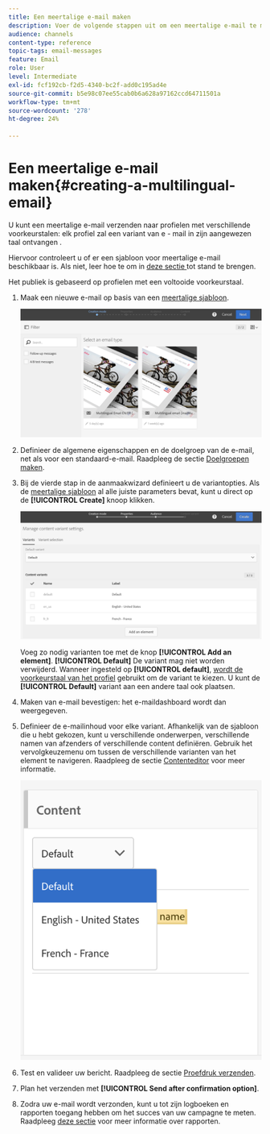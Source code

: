 ```yaml
---
title: Een meertalige e-mail maken
description: Voer de volgende stappen uit om een meertalige e-mail te maken voor ontvangers met verschillende voorkeurstalen.
audience: channels
content-type: reference
topic-tags: email-messages
feature: Email
role: User
level: Intermediate
exl-id: fcf192cb-f2d5-4340-bc2f-add0c195ad4e
source-git-commit: b5e98c07ee55cab0b6a628a97162ccd64711501a
workflow-type: tm+mt
source-wordcount: '278'
ht-degree: 24%

---
```


# Een meertalige e-mail maken{#creating-a-multilingual-email}

U kunt een meertalige e-mail verzenden naar profielen met verschillende voorkeurstalen: elk profiel zal een variant van e - mail in zijn aangewezen taal ontvangen .

Hiervoor controleert u of er een sjabloon voor meertalige e-mail beschikbaar is. Als niet, leer hoe te om in [deze sectie ](../../channels/using/multilingual-messages-template.md) tot stand te brengen.

Het publiek is gebaseerd op profielen met een voltooide voorkeurstaal.

1. Maak een nieuwe e-mail op basis van een [meertalige sjabloon](../../channels/using/multilingual-messages-template.md).

   ![](assets/multi_create1.png)

1. Definieer de algemene eigenschappen en de doelgroep van de e-mail, net als voor een standaard-e-mail. Raadpleeg de sectie [Doelgroepen maken](../../audiences/using/creating-audiences.md).
1. Bij de vierde stap in de aanmaakwizard definieert u de variantopties. Als de [meertalige sjabloon](../../channels/using/multilingual-messages-template.md) al alle juiste parameters bevat, kunt u direct op de **[!UICONTROL Create]** knoop klikken.

   ![](assets/multi_create4.png)

   Voeg zo nodig varianten toe met de knop **[!UICONTROL Add an element]**. **[!UICONTROL Default]** De variant mag niet worden verwijderd. Wanneer ingesteld op **[!UICONTROL default]**, [wordt de voorkeurstaal van het profiel](../../audiences/using/creating-profiles.md) gebruikt om de variant te kiezen. U kunt de **[!UICONTROL Default]** variant aan een andere taal ook plaatsen.

1. Maken van e-mail bevestigen: het e-maildashboard wordt dan weergegeven.
1. Definieer de e-mailinhoud voor elke variant. Afhankelijk van de sjabloon die u hebt gekozen, kunt u verschillende onderwerpen, verschillende namen van afzenders of verschillende content definiëren. Gebruik het vervolgkeuzemenu om tussen de verschillende varianten van het element te navigeren. Raadpleeg de sectie [Contenteditor](../../designing/using/designing-content-in-adobe-campaign.md) voor meer informatie.

   ![](assets/multi_selectcontent.png)

1. Test en valideer uw bericht. Raadpleeg de sectie [Proefdruk verzenden](../../sending/using/sending-proofs.md).
1. Plan het verzenden met **[!UICONTROL Send after confirmation option]**.
1. Zodra uw e-mail wordt verzonden, kunt u tot zijn logboeken en rapporten toegang hebben om het succes van uw campagne te meten. Raadpleeg [deze sectie](../../reporting/using/about-dynamic-reports.md) voor meer informatie over rapporten.

